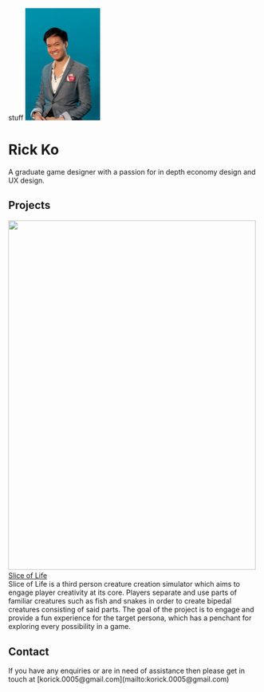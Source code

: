 <html>
  <head>
    <title>Rick Ko</title>
  </head>
  <body>
   stuff
  </body>
</html>

<img align="centre" width="150.25" height="225" src="https://raw.githubusercontent.com/KoRick95/rkdesign/main/RickKo.png" alt="This is me">

<h1>Rick Ko</h1>
A graduate game designer with a passion for in depth economy design and UX design.

<h2>Projects</h2>
<img align="centre" width="496.1" height="701.6" src="https://github.com/KoRick95/sliceoflifeweb/blob/main/SliceofLife.jpg?raw=true">
<br>
<a href="http://sliceoflife.com.au/"> Slice of Life</a>
<br>
Slice of Life is a third person creature creation simulator which aims to engage player creativity at its core. Players separate and use parts of familiar creatures such as fish and snakes in order to create bipedal creatures consisting of said parts. The goal of the project is to engage and provide a fun experience for the target persona, which has a penchant for exploring every possibility in a game. 

<h2>Contact</h2>
If you have any enquiries or are in need of assistance then please get in touch at [korick.0005@gmail.com](mailto:korick.0005@gmail.com)
